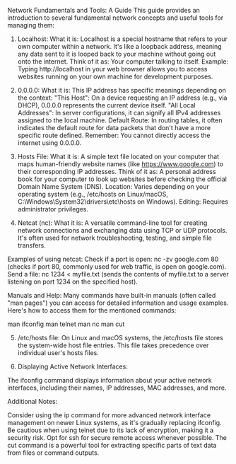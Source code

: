 Network Fundamentals and Tools: A Guide
This guide provides an introduction to several fundamental network concepts and useful tools for managing them:

1. Localhost:
What it is: Localhost is a special hostname that refers to your own computer within a network. It's like a loopback address, meaning any data sent to it is looped back to your machine without going out onto the internet.
Think of it as: Your computer talking to itself.
Example: Typing http://localhost in your web browser allows you to access websites running on your own machine for development purposes.

2. 0.0.0.0:
What it is: This IP address has specific meanings depending on the context:
"This Host": On a device requesting an IP address (e.g., via DHCP), 0.0.0.0 represents the current device itself.
"All Local Addresses": In server configurations, it can signify all IPv4 addresses assigned to the local machine.
Default Route: In routing tables, it often indicates the default route for data packets that don't have a more specific route defined.
Remember: You cannot directly access the internet using 0.0.0.0.

3. Hosts File:
What it is: A simple text file located on your computer that maps human-friendly website names (like https://www.google.com) to their corresponding IP addresses.
Think of it as: A personal address book for your computer to look up websites before checking the official Domain Name System (DNS).
Location: Varies depending on your operating system (e.g., /etc/hosts on Linux/macOS, C:\Windows\System32\drivers\etc\hosts on Windows).
Editing: Requires administrator privileges.

4. Netcat (nc):
What it is: A versatile command-line tool for creating network connections and exchanging data using TCP or UDP protocols. It's often used for network troubleshooting, testing, and simple file transfers.

Examples of using netcat:
Check if a port is open: nc -zv google.com 80 (checks if port 80, commonly used for web traffic, is open on google.com).
Send a file: nc <host> 1234 < myfile.txt (sends the contents of myfile.txt to a server listening on port 1234 on the specified host).

Manuals and Help:
Many commands have built-in manuals (often called "man pages") you can access for detailed information and usage examples. Here's how to access them for the mentioned commands:

man ifconfig
man telnet
man nc
man cut

5. /etc/hosts file:
On Linux and macOS systems, the /etc/hosts file stores the system-wide host file entries. This file takes precedence over individual user's hosts files.

8. Displaying Active Network Interfaces:

The ifconfig command displays information about your active network interfaces, including their names, IP addresses, MAC addresses, and more.

Additional Notes:

Consider using the ip command for more advanced network interface management on newer Linux systems, as it's gradually replacing ifconfig.
Be cautious when using telnet due to its lack of encryption, making it a security risk. Opt for ssh for secure remote access whenever possible.
The cut command is a powerful tool for extracting specific parts of text data from files or command outputs.
